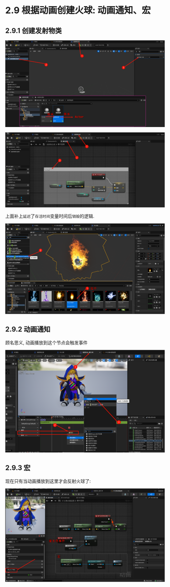# 2.9 根据动画创建火球: 动画通知、宏
## 2.9.1 创建发射物类

![Clip_2024-06-08_14-47-33.png](./Clip_2024-06-08_14-47-33.png)

![Clip_2024-06-08_14-52-34.png](./Clip_2024-06-08_14-52-34.png)

上面补上`延迟`了`存活时间`变量时间后`销毁`的逻辑.

![Clip_2024-06-08_14-56-08.png](./Clip_2024-06-08_14-56-08.png)

## 2.9.2 动画通知

顾名思义, 动画播放到这个节点会触发事件

![Clip_2024-06-08_15-21-53.png](./Clip_2024-06-08_15-21-53.png)

## 2.9.3 宏

现在只有当动画播放到这里才会反射火球了:

![Clip_2024-06-08_15-20-46.png](./Clip_2024-06-08_15-20-46.png)
